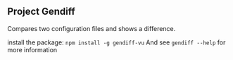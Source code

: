 ## Project Gendiff
Compares two configuration files and shows a difference.

install the package:
`npm install -g gendiff-vu`
And see `gendiff --help` for more information
